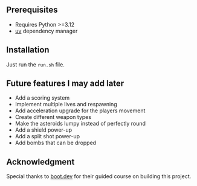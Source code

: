 
## Prerequisites

- Requires Python >=3.12
- [uv](https://github.com/astral-sh/uv) dependency manager

## Installation

Just run the `run.sh` file.


## Future features I may add later

- Add a scoring system
- Implement multiple lives and respawning
- Add acceleration upgrade for the players movement
- Create different weapon types
- Make the asteroids lumpy instead of perfectly round
- Add a shield power-up
- Add a split shot power-up
- Add bombs that can be dropped


## Acknowledgment

Special thanks to [boot.dev](https://boot.dev) for their guided course on building this project.


